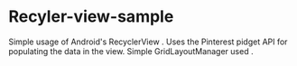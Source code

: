 Recyler-view-sample
===================

Simple usage of Android's RecyclerView . Uses the Pinterest pidget API for populating the data in the view. Simple GridLayoutManager used . 
